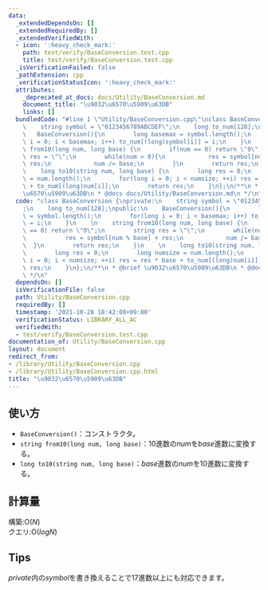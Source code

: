 ```yaml
---
data:
  _extendedDependsOn: []
  _extendedRequiredBy: []
  _extendedVerifiedWith:
  - icon: ':heavy_check_mark:'
    path: test/verify/BaseConversion.test.cpp
    title: test/verify/BaseConversion.test.cpp
  _isVerificationFailed: false
  _pathExtension: cpp
  _verificationStatusIcon: ':heavy_check_mark:'
  attributes:
    _deprecated_at_docs: docs/Utility/BaseConversion.md
    document_title: "\u9032\u6570\u5909\u63DB"
    links: []
  bundledCode: "#line 1 \"Utility/BaseConversion.cpp\"\nclass BaseConversion {\nprivate:\n\
    \    string symbol = \"0123456789ABCDEF\";\n    long to_num[128];\npublic:\n \
    \   BaseConversion(){\n        long basemax = symbol.length();\n        for(long\
    \ i = 0; i < basemax; i++) to_num[(long)symbol[i]] = i;\n    }\n    \n    string\
    \ from10(long num, long base) {\n        if(num == 0) return \"0\";\n        string\
    \ res = \"\";\n        while(num > 0){\n            res = symbol[num % base] +\
    \ res;\n            num /= base;\n        }\n        return res;\n    }\n    \n\
    \    long to10(string num, long base) {\n        long res = 0;\n        long numsize\
    \ = num.length();\n        for(long i = 0; i < numsize; ++i) res = res * base\
    \ + to_num[(long)num[i]];\n        return res;\n    }\n};\n/**\n * @brief \u9032\
    \u6570\u5909\u63DB\n * @docs docs/Utility/BaseConversion.md\n */\n"
  code: "class BaseConversion {\nprivate:\n    string symbol = \"0123456789ABCDEF\"\
    ;\n    long to_num[128];\npublic:\n    BaseConversion(){\n        long basemax\
    \ = symbol.length();\n        for(long i = 0; i < basemax; i++) to_num[(long)symbol[i]]\
    \ = i;\n    }\n    \n    string from10(long num, long base) {\n        if(num\
    \ == 0) return \"0\";\n        string res = \"\";\n        while(num > 0){\n \
    \           res = symbol[num % base] + res;\n            num /= base;\n      \
    \  }\n        return res;\n    }\n    \n    long to10(string num, long base) {\n\
    \        long res = 0;\n        long numsize = num.length();\n        for(long\
    \ i = 0; i < numsize; ++i) res = res * base + to_num[(long)num[i]];\n        return\
    \ res;\n    }\n};\n/**\n * @brief \u9032\u6570\u5909\u63DB\n * @docs docs/Utility/BaseConversion.md\n\
    \ */\n"
  dependsOn: []
  isVerificationFile: false
  path: Utility/BaseConversion.cpp
  requiredBy: []
  timestamp: '2021-10-28 18:42:08+09:00'
  verificationStatus: LIBRARY_ALL_AC
  verifiedWith:
  - test/verify/BaseConversion.test.cpp
documentation_of: Utility/BaseConversion.cpp
layout: document
redirect_from:
- /library/Utility/BaseConversion.cpp
- /library/Utility/BaseConversion.cpp.html
title: "\u9032\u6570\u5909\u63DB"
---
```

## 使い方

- `BaseConversion()`：コンストラクタ。  
- `string from10(long num, long base)`：10進数の$num$を$base$進数に変換する。  
- `long to10(string num, long base)`：$base$進数の$num$を10進数に変換する。  
 
## 計算量

構築:$\mathrm{O}(N)$  
クエリ:$\mathrm{O}(logN)$  

## Tips  

$private$内の$symbol$を書き換えることで17進数以上にも対応できます。  
